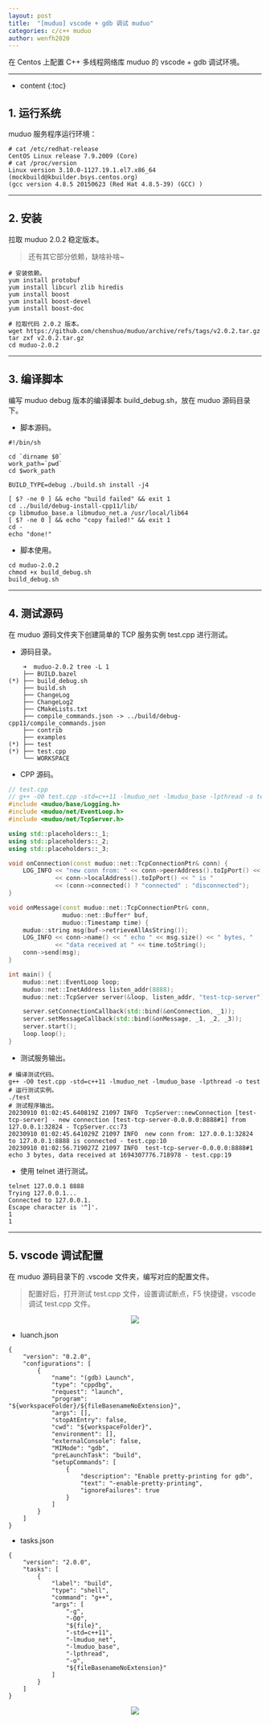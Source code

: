 ```yaml
---
layout: post
title:  "[muduo] vscode + gdb 调试 muduo"
categories: c/c++ muduo
author: wenfh2020
---
```


在 Centos 上配置 C++ 多线程网络库 muduo 的 vscode + gdb 调试环境。



---

* content
{:toc}

## 1. 运行系统

muduo 服务程序运行环境：

```shell
# cat /etc/redhat-release
CentOS Linux release 7.9.2009 (Core)
# cat /proc/version
Linux version 3.10.0-1127.19.1.el7.x86_64 (mockbuild@kbuilder.bsys.centos.org) 
(gcc version 4.8.5 20150623 (Red Hat 4.8.5-39) (GCC) )
```

---

## 2. 安装

拉取 muduo 2.0.2 稳定版本。

> 还有其它部分依赖，缺啥补啥~

```shell
# 安装依赖。
yum install protobuf
yum install libcurl zlib hiredis
yum install boost
yum install boost-devel
yum install boost-doc

# 拉取代码 2.0.2 版本。
wget https://github.com/chenshuo/muduo/archive/refs/tags/v2.0.2.tar.gz
tar zxf v2.0.2.tar.gz
cd muduo-2.0.2
```

---

## 3. 编译脚本

编写 muduo debug 版本的编译脚本 build_debug.sh，放在 muduo 源码目录下。

* 脚本源码。

```shell
#!/bin/sh

cd `dirname $0`
work_path=`pwd`
cd $work_path

BUILD_TYPE=debug ./build.sh install -j4

[ $? -ne 0 ] && echo "build failed" && exit 1
cd ../build/debug-install-cpp11/lib/
cp libmuduo_base.a libmuduo_net.a /usr/local/lib64
[ $? -ne 0 ] && echo "copy failed!" && exit 1
cd -
echo "done!"
```

* 脚本使用。

```shell
cd muduo-2.0.2
chmod +x build_debug.sh
build_debug.sh
```

---

## 4. 测试源码

在 muduo 源码文件夹下创建简单的 TCP 服务实例 test.cpp 进行测试。

* 源码目录。

```shell
    ➜  muduo-2.0.2 tree -L 1
    ├── BUILD.bazel
(*) ├── build_debug.sh
    ├── build.sh
    ├── ChangeLog
    ├── ChangeLog2
    ├── CMakeLists.txt
    ├── compile_commands.json -> ../build/debug-cpp11/compile_commands.json
    ├── contrib
    ├── examples
(*) ├── test
(*) ├── test.cpp
    └── WORKSPACE
```

* CPP 源码。

```cpp
// test.cpp
// g++ -O0 test.cpp -std=c++11 -lmuduo_net -lmuduo_base -lpthread -o test
#include <muduo/base/Logging.h>
#include <muduo/net/EventLoop.h>
#include <muduo/net/TcpServer.h>

using std::placeholders::_1;
using std::placeholders::_2;
using std::placeholders::_3;

void onConnection(const muduo::net::TcpConnectionPtr& conn) {
    LOG_INFO << "new conn from: " << conn->peerAddress().toIpPort() << " to "
             << conn->localAddress().toIpPort() << " is "
             << (conn->connected() ? "connected" : "disconnected");
}

void onMessage(const muduo::net::TcpConnectionPtr& conn,
               muduo::net::Buffer* buf,
               muduo::Timestamp time) {
    muduo::string msg(buf->retrieveAllAsString());
    LOG_INFO << conn->name() << " echo " << msg.size() << " bytes, "
             << "data received at " << time.toString();
    conn->send(msg);
}

int main() {
    muduo::net::EventLoop loop;
    muduo::net::InetAddress listen_addr(8888);
    muduo::net::TcpServer server(&loop, listen_addr, "test-tcp-server");

    server.setConnectionCallback(std::bind(&onConnection, _1));
    server.setMessageCallback(std::bind(&onMessage, _1, _2, _3));
    server.start();
    loop.loop();
}
```

* 测试服务输出。

```shell
# 编译测试代码。
g++ -O0 test.cpp -std=c++11 -lmuduo_net -lmuduo_base -lpthread -o test
# 运行测试实例。
./test
# 测试程序输出。 
20230910 01:02:45.640819Z 21097 INFO  TcpServer::newConnection [test-tcp-server] - new connection [test-tcp-server-0.0.0.0:8888#1] from 127.0.0.1:32824 - TcpServer.cc:73
20230910 01:02:45.641029Z 21097 INFO  new conn from: 127.0.0.1:32824 to 127.0.0.1:8888 is connected - test.cpp:10
20230910 01:02:56.719027Z 21097 INFO  test-tcp-server-0.0.0.0:8888#1 echo 3 bytes, data received at 1694307776.718978 - test.cpp:19
```

* 使用 telnet 进行测试。

```shell
telnet 127.0.0.1 8888
Trying 127.0.0.1...
Connected to 127.0.0.1.
Escape character is '^]'.
1
1
```

---

## 5. vscode 调试配置

在 muduo 源码目录下的 .vscode 文件夹，编写对应的配置文件。

> 配置好后，打开测试 test.cpp 文件，设置调试断点，F5 快捷键，vscode 调试 test.cpp 文件。

<div align=center><img src="/images/2023/2023-09-10-10-05-09.png" data-action="zoom"></div>

* luanch.json

```shell
{
    "version": "0.2.0",
    "configurations": [
        {
            "name": "(gdb) Launch",
            "type": "cppdbg",
            "request": "launch",
            "program": "${workspaceFolder}/${fileBasenameNoExtension}",
            "args": [],
            "stopAtEntry": false,
            "cwd": "${workspaceFolder}",
            "environment": [],
            "externalConsole": false,
            "MIMode": "gdb",
            "preLaunchTask": "build",
            "setupCommands": [
                {
                    "description": "Enable pretty-printing for gdb",
                    "text": "-enable-pretty-printing",
                    "ignoreFailures": true
                }
            ]
        }
    ]
}
```

* tasks.json

```shell
{
    "version": "2.0.0",
    "tasks": [
        {
            "label": "build",
            "type": "shell",
            "command": "g++",
            "args": [
                "-g",
                "-O0",
                "${file}",
                "-std=c++11",
                "-lmuduo_net",
                "-lmuduo_base",
                "-lpthread",
                "-o",
                "${fileBasenameNoExtension}"
            ]
        }
    ]
}
```

<div align=center><img src="/images/2023/2023-09-10-10-03-54.png" data-action="zoom"></div>
